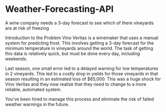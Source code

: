 # Weather-Forecasting-API
A wine company needs a 3-day forecast to see which of there vineyards are at risk of freezing

Introduction to the Problem
Vino Veritas is a winemaker that uses a manual system for predicting frost. This involves getting a 3-day forecast for the minimum temperature in vineyards around the world. The task of getting this data is relatively quick, but must be done every day, including weekends.

Last season, one small error led to a delayed warning for low temperatures in 2 vineyards. This led to a costly drop in yields for those vineyards in that season resulting in an estimated loss of $65,000. This was a huge shock for Vino Veritas and they now realize that they need to change to a more reliable, automated system.

You’ve been hired to manage this process and eliminate the risk of failed weather warnings in the future.
